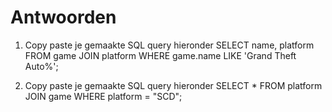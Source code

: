 # Antwoorden

1. Copy paste je gemaakte SQL query hieronder
SELECT name, platform FROM game JOIN platform WHERE game.name LIKE 'Grand Theft Auto%';
   
2. Copy paste je gemaakte SQL query hieronder
SELECT * FROM platform JOIN game WHERE platform = "SCD";